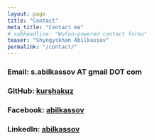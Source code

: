 ```yaml
---
layout: page
title: "Contact"
meta_title: "Contact me"
# subheadline: "Wufoo-powered contact forms"
teaser: "Shyngyskhan Abilkassov"
permalink: "/contact/"
---
```


### Email: s.abilkassov AT gmail DOT com

### GitHub: [kurshakuz][1]

### Facebook: [abilkassov][2]

### LinkedIn: [abilkassov][3]

[1]: https://github.com/kurshakuz
[2]: https://www.facebook.com/abilkassov
[3]: https://www.linkedin.com/in/abilkassov/